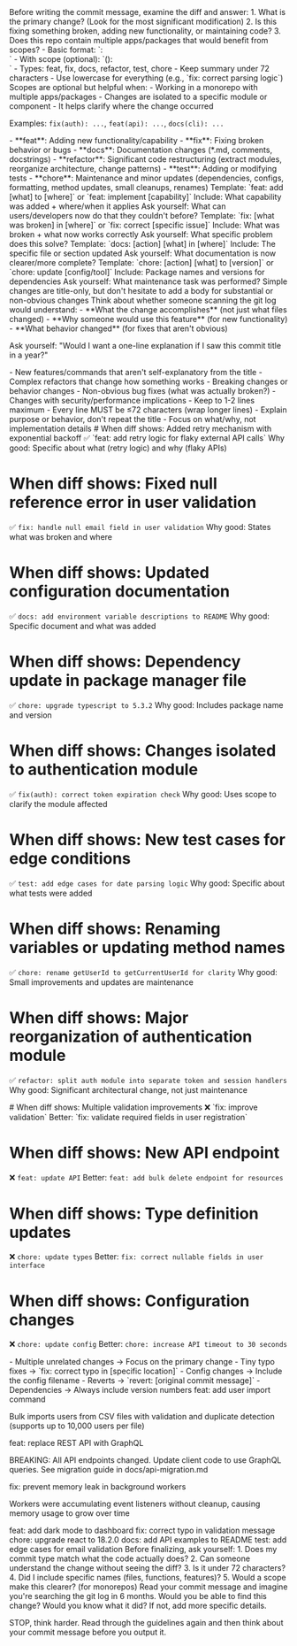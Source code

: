 <commit-message-format>

<title>Commit Message Guidelines for LLM Generation</title>

<analysis-first>
Before writing the commit message, examine the diff and answer:
1. What is the primary change? (Look for the most significant modification)
2. Is this fixing something broken, adding new functionality, or maintaining code?
3. Does this repo contain multiple apps/packages that would benefit from scopes?
</analysis-first>

<format>
- Basic format: `<type>: <summary>`
- With scope (optional): `<type>(<scope>): <summary>`
- Types: feat, fix, docs, refactor, test, chore
- Keep summary under 72 characters
- Use lowercase for everything (e.g., `fix: correct parsing logic`)
</format>

<when-to-use-scopes>
Scopes are optional but helpful when:
- Working in a monorepo with multiple apps/packages
- Changes are isolated to a specific module or component
- It helps clarify where the change occurred

Examples: `fix(auth): ...`, `feat(api): ...`, `docs(cli): ...`
</when-to-use-scopes>

<type-selection>
- **feat**: Adding new functionality/capability
- **fix**: Fixing broken behavior or bugs
- **docs**: Documentation changes (*.md, comments, docstrings)
- **refactor**: Significant code restructuring (extract modules, reorganize architecture, change patterns)
- **test**: Adding or modifying tests
- **chore**: Maintenance and minor updates (dependencies, configs, formatting, method updates, small cleanups, renames)
</type-selection>

<commit-patterns-by-type>
<feat-pattern>
Template: `feat: add [what] to [where]` or `feat: implement [capability]`
Include: What capability was added + where/when it applies
Ask yourself: What can users/developers now do that they couldn't before?
</feat-pattern>

<fix-pattern>
Template: `fix: [what was broken] in [where]` or `fix: correct [specific issue]`
Include: What was broken + what now works correctly
Ask yourself: What specific problem does this solve?
</fix-pattern>

<docs-pattern>
Template: `docs: [action] [what] in [where]`
Include: The specific file or section updated
Ask yourself: What documentation is now clearer/more complete?
</docs-pattern>

<chore-pattern>
Template: `chore: [action] [what] to [version]` or `chore: update [config/tool]`
Include: Package names and versions for dependencies
Ask yourself: What maintenance task was performed?
</chore-pattern>
</commit-patterns-by-type>

<body-policy>
<default>Simple changes are title-only, but don't hesitate to add a body for substantial or non-obvious changes</default>

<when-to-add-body>
Think about whether someone scanning the git log would understand:
- **What the change accomplishes** (not just what files changed)
- **Why someone would use this feature** (for new functionality)
- **What behavior changed** (for fixes that aren't obvious)

Ask yourself: "Would I want a one-line explanation if I saw this commit title in a year?"
</when-to-add-body>

<good-reasons-for-body>
- New features/commands that aren't self-explanatory from the title
- Complex refactors that change how something works
- Breaking changes or behavior changes
- Non-obvious bug fixes (what was actually broken?)
- Changes with security/performance implications
</good-reasons-for-body>

<body-requirements>
- Keep to 1-2 lines maximum
- Every line MUST be ≤72 characters (wrap longer lines)
- Explain purpose or behavior, don't repeat the title
- Focus on what/why, not implementation details
</body-requirements>
</body-policy>

<examples-with-reasoning>
<good-examples>
# When diff shows: Added retry mechanism with exponential backoff
✅ `feat: add retry logic for flaky external API calls`
Why good: Specific about what (retry logic) and why (flaky APIs)

# When diff shows: Fixed null reference error in user validation
✅ `fix: handle null email field in user validation`
Why good: States what was broken and where

# When diff shows: Updated configuration documentation
✅ `docs: add environment variable descriptions to README`
Why good: Specific document and what was added

# When diff shows: Dependency update in package manager file
✅ `chore: upgrade typescript to 5.3.2`
Why good: Includes package name and version

# When diff shows: Changes isolated to authentication module
✅ `fix(auth): correct token expiration check`
Why good: Uses scope to clarify the module affected

# When diff shows: New test cases for edge conditions
✅ `test: add edge cases for date parsing logic`
Why good: Specific about what tests were added

# When diff shows: Renaming variables or updating method names
✅ `chore: rename getUserId to getCurrentUserId for clarity`
Why good: Small improvements and updates are maintenance

# When diff shows: Major reorganization of authentication module
✅ `refactor: split auth module into separate token and session handlers`
Why good: Significant architectural change, not just maintenance
</good-examples>

<bad-examples>
# When diff shows: Multiple validation improvements
❌ `fix: improve validation`
Better: `fix: validate required fields in user registration`

# When diff shows: New API endpoint
❌ `feat: update API`
Better: `feat: add bulk delete endpoint for resources`

# When diff shows: Type definition updates
❌ `chore: update types`
Better: `fix: correct nullable fields in user interface`

# When diff shows: Configuration changes
❌ `chore: update config`
Better: `chore: increase API timeout to 30 seconds`
</bad-examples>

<edge-case-guidance>
- Multiple unrelated changes → Focus on the primary change
- Tiny typo fixes → `fix: correct typo in [specific location]`
- Config changes → Include the config filename
- Reverts → `revert: [original commit message]`
- Dependencies → Always include version numbers
</edge-case-guidance>
</examples-with-reasoning>

<body-examples>
<when-body-helps>
feat: add user import command

Bulk imports users from CSV files with validation and
duplicate detection (supports up to 10,000 users per file)
</when-body-helps>

<breaking-change>
feat: replace REST API with GraphQL

BREAKING: All API endpoints changed. Update client code to use
GraphQL queries. See migration guide in docs/api-migration.md
</breaking-change>

<non-obvious-fix>
fix: prevent memory leak in background workers

Workers were accumulating event listeners without cleanup,
causing memory usage to grow over time
</non-obvious-fix>

<stay-title-only>
feat: add dark mode to dashboard
fix: correct typo in validation message
chore: upgrade react to 18.2.0
docs: add API examples to README
test: add edge cases for email validation
</stay-title-only>
</body-examples>

<validation-questions>
Before finalizing, ask yourself:
1. Does my commit type match what the code actually does?
2. Can someone understand the change without seeing the diff?
3. Is it under 72 characters?
4. Did I include specific names (files, functions, features)?
5. Would a scope make this clearer? (for monorepos)
</validation-questions>

<final-check>
Read your commit message and imagine you're searching the git log in 6 months.
Would you be able to find this change? Would you know what it did?
If not, add more specific details.

STOP, think harder. Read through the guidelines again and then think about your commit message before you output it.
</final-check>

</commit-message-format>
